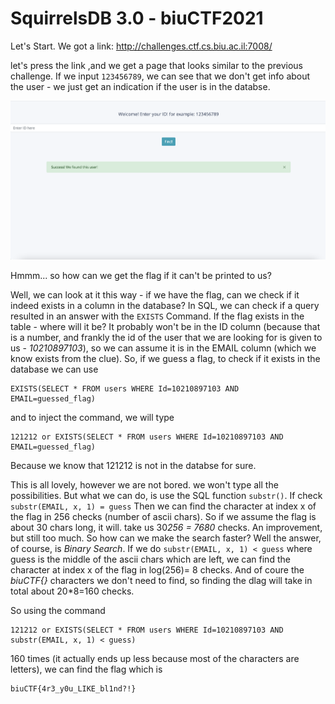 # SquirrelsDB 3.0 - biuCTF2021

Let's Start. We got a link: http://challenges.ctf.cs.biu.ac.il:7008/

let's press the link ,and we get a page that looks
similar to the previous challenge. If we input ```123456789```, we can see that we don't get info about the user - 
we just get an indication if the user is in the databse.

![Screenshot](1.png) 

Hmmm... so how can we get the flag if it can't be printed to us?

Well, we can look at it this way - if we have the flag, can we check if it indeed exists in a column in the database?
In SQL, we can check if a query resulted in an answer with the ```EXISTS``` Command.
If the flag exists in the table - where will it be? It probably won't be in the ID column (because that is a number, and frankly 
the id of the user that we are looking for is given to us - *10210897103*), 
so we can assume it is in the EMAIL column (which we know exists from the clue).
So, if we guess a flag, to check if it exists in the database we can use
```
EXISTS(SELECT * FROM users WHERE Id=10210897103 AND EMAIL=guessed_flag)
```

and to inject the command, we will type
```
121212 or EXISTS(SELECT * FROM users WHERE Id=10210897103 AND EMAIL=guessed_flag)
```
Because we know that 121212 is not in the databse for sure.

This is all lovely, however we are not bored. we won't type all the possibilities.
But what we can do, is use the SQL function ```substr()```.
If check ```substr(EMAIL, x, 1) = guess``` Then we can find the character at index x of the flag in 256 checks (number of ascii chars).
So if we assume the flag is about 30 chars long, it will. take us 30*256 = 7680* checks. An improvement, but still too much.
So how can we make the search faster? Well the answer, of course, is *Binary Search*.
If we do ```substr(EMAIL, x, 1) < guess``` where guess is the middle of the ascii chars which are left, we can find the
character at index x of the flag in log(256)= 8 checks.
And of coure the *biuCTF{}* characters we don't need to find, so finding the dlag will take in total about 20*8=160 checks.

So using the command
```
121212 or EXISTS(SELECT * FROM users WHERE Id=10210897103 AND substr(EMAIL, x, 1) < guess)
```
160 times (it actually ends up less because most of the characters are letters), we can find the flag which is

```
biuCTF{4r3_y0u_LIKE_bl1nd?!}
```

